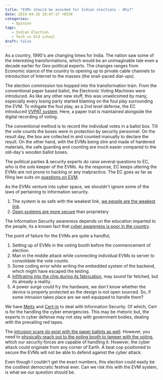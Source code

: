 ```yaml
---
title: "EVMs should be avoided for Indian elections - Why?"
date: 2019-04-26 19:47:17 +0530
categories:
   - Opinion
tags:
   - Indian Election
   - Tech vs Old school
draft: false
---
```


As a country, 1990's are changing times for India. The nation saw some of the interesting transformations, which would be an unimaginable tale even a decade earlier for Geo-political experts. The changes ranges from Economic stance of the country to opening up to private cable channels to introduction of Internet to the masses (the snail-paced dial-ups).

The election commission too hopped into the transformation train. From the conventional paper based ballot, the Electronic Voting Machines were introduced. As like any other new stuff, this was unwelcomed by many, especially every losing party started blaming on the foul play surrounding the EVM. To mitigate the foul play, as a 2nd level defense, the EC introduced [VVPAT system](https://economictimes.indiatimes.com/news/elections/lok-sabha/india/what-is-vvpat/articleshow/68667136.cms). Here, a paper trail is maintained alongside the digital recording of voting.

The conventional method is to record the individual votes in a ballot box. Till the vote counts the boxes were in protection by security personnel. On the result day, the box are collected in and counted manually to declare the result. On the other hand, with the EVMs being slim and made of hardened materials, the safe guarding and counting are much easier compared to the old-day's wooden ballot boxes.

The political parties & security experts do raise several questions to EC, who is the sole keeper of the EVMs. As the response, EC keeps uttering the EVMs are not prone to hacking or any malpractice. The EC goes as far as filing law suits on [questions on EVM](https://www.thehindu.com/news/national/election-commission-mulls-legal-action-on-anti-evm-campaign/article26052331.ece).

As the EVMs venture into cyber space, we shouldn't ignore some of the laws of pertaining to Information security.

1. The system is as safe with the weakest link, [we people are the weakest link](https://www.csoonline.com/article/3095486/cybersecurity-is-only-as-strong-as-your-weakest-linkyour-employees.html).
2. [Open systems are more secure](https://www.reddit.com/r/linux/comments/3lxd0t/open_source_software_is_more_secure/cva33y9) than proprietary

The Information Security awareness depends on the education imparted to the people, its a known fact that [cyber awareness is poor in the country](https://www.thehindubusinessline.com/info-tech/india-lagging-in-cyber-security-awareness/article9046626.ece).

The point of failure for the EVMs are quite a handful,

1. Setting up of EVMs in the voting booth before the commencement of election.
2. Man in the middle attack while connecting individual EVMs to server to consolidate the vote counts.
3. Some coding error while writing the embedded system of the backend, which might have escaped the testing.
4. [Infiltrating into the chip during its fabrication](https://www.bloomberg.com/news/features/2018-10-04/the-big-hack-how-china-used-a-tiny-chip-to-infiltrate-america-s-top-companies), may sound far fetched, but its already a reality.
5. A power surge could fry the hardware, we don't know whether the device is properly protected as the design is not open sourced.
   So, if some intrusion takes place are we well equipped to handle them?

We have [Meity](https://meity.gov.in/) and [Cert-in](https://www.cert-in.org.in/) to deal with Information Security. Of which, Cert is for the handling the cyber emergencies. This may be rhetoric but, the experts in cyber defense may not stay with government bodies, dealing with the prevailing red tapes.

The [intrusion scare do exist with the paper ballots as well](https://en.wikipedia.org/wiki/Booth_capturing). However, you need to [physically reach out to the poling booth to tamper with the voting](https://web.archive.org/web/20161019082306/http://www.news18.com/news/politics/the-myth-of-historys-first-booth-capturing-taking-place-in-begusarais-rachiyahi-1150034.html), which our security forces are capable of handling it. However, the cyber attack could originate from any corner of Earth. A beat cop positioned to secure the EVMs will not be able to defend against the cyber attack.

Even though I couldn't get the exact numbers, this election could easily be the costliest democratic festival ever. Can we risk this with the EVM system, is what we our question should be.

<!---
Referencss

1. VVPAT systemVVPAT system - https://economictimes.indiatimes.com/news/elections/lok-sabha/india/what-is-vvpat/articleshow/68667136.cms
2. Questions on EVM - https://www.thehindu.com/news/national/election-commission-mulls-legal-action-on-anti-evm-campaign/article26052331.ece
3. We people are the weakest link - https://www.csoonline.com/article/3095486/cybersecurity-is-only-as-strong-as-your-weakest-linkyour-employees.html
4. Open systems are more secure - https://www.reddit.com/r/linux/comments/3lxd0t/open_source_software_is_more_secure/cva33y9
5. Cyber awareness is poor in the country - https://www.thehindubusinessline.com/info-tech/india-lagging-in-cyber-security-awareness/article9046626.ece
6. Infiltrating into the chip during its fabrication - https://www.bloomberg.com/news/features/2018-10-04/the-big-hack-how-china-used-a-tiny-chip-to-infiltrate-america-s-top-companies
7. Meity - https://meity.gov.in/
8. Cert-in - https://www.cert-in.org.in/
9. Intrusion scare do exist with the paper ballots - https://en.wikipedia.org/wiki/Booth_capturing
10. Physically reach out to the poling booth to tamper with the voting - https://web.archive.org/web/20161019082306/http://www.news18.com/news/politics/the-myth-of-historys-first-booth-capturing-taking-place-in-begusarais-rachiyahi-1150034.html
-->
